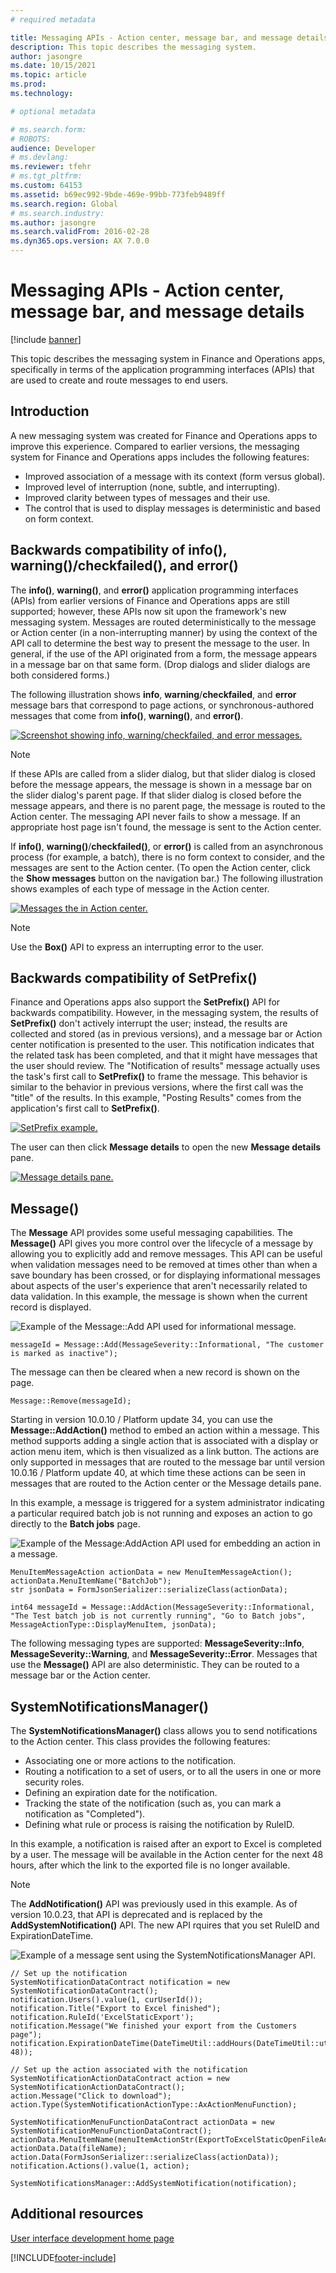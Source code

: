 ```yaml
---
# required metadata

title: Messaging APIs - Action center, message bar, and message details
description: This topic describes the messaging system.
author: jasongre
ms.date: 10/15/2021
ms.topic: article
ms.prod: 
ms.technology: 

# optional metadata

# ms.search.form: 
# ROBOTS: 
audience: Developer
# ms.devlang: 
ms.reviewer: tfehr
# ms.tgt_pltfrm: 
ms.custom: 64153
ms.assetid: b69ec992-9bde-469e-99bb-773feb9489ff
ms.search.region: Global
# ms.search.industry: 
ms.author: jasongre
ms.search.validFrom: 2016-02-28
ms.dyn365.ops.version: AX 7.0.0
---
```


# Messaging APIs - Action center, message bar, and message details

[!include [banner](../includes/banner.md)]

This topic describes the messaging system in Finance and Operations apps, specifically in terms of the application programming interfaces (APIs) that are used to create and route messages to end users.  

## Introduction

A new messaging system was created for Finance and Operations apps to improve this experience. Compared to earlier versions, the messaging system for Finance and Operations apps includes the following features:

+ Improved association of a message with its context (form versus global).
+ Improved level of interruption (none, subtle, and interrupting).
+ Improved clarity between types of messages and their use.
+ The control that is used to display messages is deterministic and based on form context.

## Backwards compatibility of info(), warning()/checkfailed(), and error() 
The **info()**, **warning()**, and **error()** application programming interfaces (APIs) from earlier versions of Finance and Operations apps are still supported; however, these APIs now sit upon the framework's new messaging system. Messages are routed deterministically to the message or Action center (in a non-interrupting manner) by using the context of the API call to determine the best way to present the message to the user. In general, if the use of the API originated from a form, the message appears in a message bar on that same form. (Drop dialogs and slider dialogs are both considered forms.) 

The following illustration shows **info**, **warning**/**checkfailed**, and **error** message bars that correspond to page actions, or synchronous-authored messages that come from **info()**, **warning()**, and **error()**. 

[![Screenshot showing info, warning/checkfailed, and error messages.](./media/cli-legacyMessages.png)](./media/cli-legacyMessages.png)

> [!NOTE]
> If these APIs are called from a slider dialog, but that slider dialog is closed before the message appears, the message is shown in a message bar on the slider dialog's parent page. If that slider dialog is closed before the message appears, and there is no parent page, the message is routed to the Action center. The messaging API never fails to show a message. If an appropriate host page isn't found, the message is sent to the Action center.

If **info()**, **warning()**/**checkfailed()**, or **error()** is called from an asynchronous process (for example, a batch), there is no form context to consider, and the messages are sent to the Action center. (To open the Action center, click the **Show messages** button on the navigation bar.) The following illustration shows examples of each type of message in the Action center. 

[![Messages the in Action center.](./media/2_api.png)](./media/2_api.png)

> [!NOTE]
> Use the **Box()** API to express an interrupting error to the user.                                                               

## Backwards compatibility of SetPrefix() 
Finance and Operations apps also support the **SetPrefix()** API for backwards compatibility. However, in the messaging system, the results of **SetPrefix()** don't actively interrupt the user; instead, the results are collected and stored (as in previous versions), and a message bar or Action center notification is presented to the user. This notification indicates that the related task has been completed, and that it might have messages that the user should review. The "Notification of results" message actually uses the task's first call to **SetPrefix()** to frame the message. This behavior is similar to the behavior in previous versions, where the first call was the "title" of the results. In this example, "Posting Results" comes from the application's first call to **SetPrefix()**.

[![SetPrefix example.](./media/3_api.png)](./media/3_api.png) 

The user can then click **Message details** to open the new **Message details** pane. 

[![Message details pane.](./media/4_api.png)](./media/4_api.png)

## Message() 
The **Message** API provides some useful messaging capabilities. The **Message()** API gives you more control over the lifecycle of a message by allowing you to explicitly add and remove messages. This API can be useful when validation messages need to be removed at times other than when a save boundary has been crossed, or for displaying informational messages about aspects of the user's experience that aren't necessarily related to data validation. In this example, the message is shown when the current record is displayed.

![Example of the Message::Add API used for informational message.](./media/cli-legacyInfo.png)

```xpp
messageId = Message::Add(MessageSeverity::Informational, "The customer is marked as inactive");
```

The message can then be cleared when a new record is shown on the page.

```xpp
Message::Remove(messageId);
```

Starting in version 10.0.10 / Platform update 34, you can use the **Message::AddAction()** method to embed an action within a message. This method supports adding a single action that is associated with a display or action menu item, which is then visualized as a link button. The actions are only supported in messages that are routed to the message bar until version 10.0.16 / Platform update 40, at which time these actions can be seen in messages that are routed to the Action center or the Message details pane.

In this example, a message is triggered for a system administrator indicating a particular required batch job is not running and exposes an action to go directly to the **Batch jobs** page.  

![Example of the Message:AddAction API used for embedding an action in a message.](./media/cli-messageAddAction.png)

```xpp
MenuItemMessageAction actionData = new MenuItemMessageAction();
actionData.MenuItemName("BatchJob");
str jsonData = FormJsonSerializer::serializeClass(actionData);

int64 messageId = Message::AddAction(MessageSeverity::Informational, "The Test batch job is not currently running", "Go to Batch jobs", MessageActionType::DisplayMenuItem, jsonData);

```

The following messaging types are supported: **MessageSeverity::Info**, **MessageSeverity::Warning**, and **MessageSeverity::Error**. Messages that use the **Message()** API are also deterministic. They can be routed to a message bar or the Action center.

## SystemNotificationsManager() 
The **SystemNotificationsManager()** class allows you to send notifications to the Action center. This class provides the following features: 

+ Associating one or more actions to the notification. 
+ Routing a notification to a set of users, or to all the users in one or more security roles.
+ Defining an expiration date for the notification.
+ Tracking the state of the notification (such as, you can mark a notification as "Completed").  
+ Defining what rule or process is raising the notification by RuleID.  

In this example, a notification is raised after an export to Excel is completed by a user. The message will be available in the Action center for the next 48 hours, after which the link to the exported file is no longer available.   

> [!NOTE]
> The **AddNotification()** API was previously used in this example. As of version 10.0.23, that API is deprecated and is replaced by the **AddSystemNotification()** API. The new API rquires that you set RuleID and ExpirationDateTime. 

![Example of a message sent using the SystemNotificationsManager API.](./media/cli-systemNotification.png)

```xpp
// Set up the notification 
SystemNotificationDataContract notification = new SystemNotificationDataContract();
notification.Users().value(1, curUserId());
notification.Title("Export to Excel finished");
notification.RuleId('ExcelStaticExport');
notification.Message("We finished your export from the Customers page");
notification.ExpirationDateTime(DateTimeUtil::addHours(DateTimeUtil::utcNow(), 48));

// Set up the action associated with the notification
SystemNotificationActionDataContract action = new SystemNotificationActionDataContract();
action.Message("Click to download");
action.Type(SystemNotificationActionType::AxActionMenuFunction);

SystemNotificationMenuFunctionDataContract actionData = new SystemNotificationMenuFunctionDataContract();
actionData.MenuItemName(menuItemActionStr(ExportToExcelStaticOpenFileAction));
actionData.Data(fileName);
action.Data(FormJsonSerializer::serializeClass(actionData));
notification.Actions().value(1, action);

SystemNotificationsManager::AddSystemNotification(notification);
```

## Additional resources

[User interface development home page](user-interface-development-home-page.md)


[!INCLUDE[footer-include](../../../includes/footer-banner.md)]
